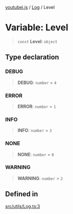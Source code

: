 [youtubei.js](../../../README.md) / [Log](../README.md) / Level

# Variable: Level

> `const` **Level**: `object`

## Type declaration

### DEBUG

> **DEBUG**: `number` = `4`

### ERROR

> **ERROR**: `number` = `1`

### INFO

> **INFO**: `number` = `3`

### NONE

> **NONE**: `number` = `0`

### WARNING

> **WARNING**: `number` = `2`

## Defined in

[src/utils/Log.ts:3](https://github.com/LuanRT/YouTube.js/blob/e1650e12979e68b9546bc63989f86b651960a10a/src/utils/Log.ts#L3)
